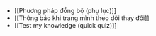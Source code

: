 - [[Phương pháp đồng bộ (phụ lục)]]
- [[Thông báo khi trang mình theo dõi thay đổi]]
- [[Test my knowledge (quick quiz)]]
